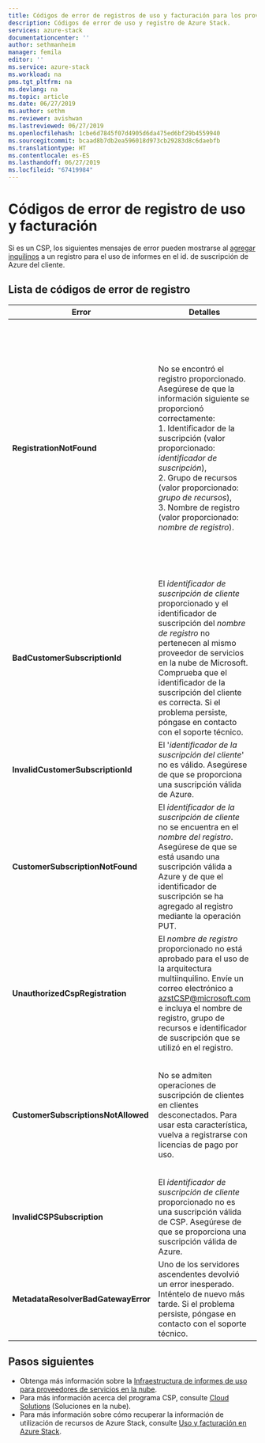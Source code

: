 ```yaml
---
title: Códigos de error de registros de uso y facturación para los proveedores de servicios en la nube para Azure Stack | Microsoft Docs
description: Códigos de error de uso y registro de Azure Stack.
services: azure-stack
documentationcenter: ''
author: sethmanheim
manager: femila
editor: ''
ms.service: azure-stack
ms.workload: na
pms.tgt_pltfrm: na
ms.devlang: na
ms.topic: article
ms.date: 06/27/2019
ms.author: sethm
ms.reviewer: avishwan
ms.lastreviewed: 06/27/2019
ms.openlocfilehash: 1cbe6d7845f07d4905d6da475ed6bf29b4559940
ms.sourcegitcommit: bcaad8b7db2ea596018d973cb29283d8c6daebfb
ms.translationtype: HT
ms.contentlocale: es-ES
ms.lasthandoff: 06/27/2019
ms.locfileid: "67419984"
---
```

# <a name="usage-and-billing-registration-error-codes"></a>Códigos de error de registro de uso y facturación

Si es un CSP, los siguientes mensajes de error pueden mostrarse al [agregar inquilinos](azure-stack-csp-ref-operations.md#add-tenant-to-registration) a un registro para el uso de informes en el id. de suscripción de Azure del cliente.

## <a name="list-of-registration-error-codes"></a>Lista de códigos de error de registro

| Error                           | Detalles                                                                                                                                                                                                                                                                                                                           | Comentarios                                                                                                                                                                                                                                                                                                                                                                                                                                                                                                                                                                                                            |
|---------------------------------|-----------------------------------------------------------------------------------------------------------------------------------------------------------------------------------------------------------------------------------------------------------------------------------------------------------------------------------|---------------------------------------------------------------------------------------------------------------------------------------------------------------------------------------------------------------------------------------------------------------------------------------------------------------------------------------------------------------------------------------------------------------------------------------------------------------------------------------------------------------------------------------------------------------------------------------------------------------------|
| **RegistrationNotFound**            | No se encontró el registro proporcionado. Asegúrese de que la información siguiente se proporcionó correctamente:<br>1. Identificador de la suscripción (valor proporcionado: _identificador de suscripción_),<br>2. Grupo de recursos (valor proporcionado: _grupo de recursos_),<br>3. Nombre de registro (valor proporcionado: _nombre de registro_).                             | Este error suele ocurrir cuando la información que apunta al registro inicial no es correcta. Si necesita comprobar el grupo de recursos y el nombre del registro, puede encontrarlo en Azure Portal al enumerar todos los recursos. Si encuentra más de un recurso de registro, busque **CloudDeploymentID** en las propiedades y seleccione el registro cuyo **CloudDeploymentID** coincida con el de su nube. Para buscar el objeto **CloudDeploymentID**, puede usar este comando de PowerShell en Azure Stack:<br>`$azureStackStampInfo = Invoke-Command -Session $session -ScriptBlock { Get-AzureStackStampInformation }` |
| **BadCustomerSubscriptionId**       | El _identificador de suscripción de cliente_ proporcionado y el identificador de suscripción del _nombre de registro_ no pertenecen al mismo proveedor de servicios en la nube de Microsoft. Comprueba que el identificador de la suscripción del cliente es correcta. Si el problema persiste, póngase en contacto con el soporte técnico. | Este error se produce cuando la suscripción del cliente es una suscripción CSP, pero se transfiere a un asociado de CSP diferente de aquel en el que se transfiere la suscripción utilizada en el registro inicial. Esta comprobación se realiza para evitar una situación que podría dar como resultado la facturación a un asociado de CSP que no es responsable del uso de Azure Stack.                                                                                                                                                                                                                                                                          |
| **InvalidCustomerSubscriptionId**   | El '_identificador de la suscripción del cliente_' no es válido. Asegúrese de que se proporciona una suscripción válida de Azure.                                                                                                                                                                         |                                                                                                                                                                                                                                                                                                                                                                                                                                                                                                                                                                                                                     |
| **CustomerSubscriptionNotFound**    | El _identificador de la suscripción de cliente_ no se encuentra en el _nombre del registro_. Asegúrese de que se está usando una suscripción válida a Azure y de que el identificador de suscripción se ha agregado al registro mediante la operación PUT.                                                   | Este error se produce al intentar comprobar que se ha agregado un inquilino a una suscripción, y no se encuentra la suscripción del cliente que se asociará al registro. El cliente no se ha agregado al registro o el identificador de suscripción se ha escrito incorrectamente.                                                                                                                                                                                                                                                                                                                                |
| **UnauthorizedCspRegistration**     | El _nombre de registro_ proporcionado no está aprobado para el uso de la arquitectura multiinquilino. Envíe un correo electrónico a azstCSP@microsoft.com e incluya el nombre de registro, grupo de recursos e identificador de suscripción que se utilizó en el registro.                                                                                    | Microsoft debe aprobar un registro para el modo multiinquilino para que pueda empezar a agregarle inquilinos.                                                                                                                                                                                                                                                                                                                                                                                             |
| **CustomerSubscriptionsNotAllowed** | No se admiten operaciones de suscripción de clientes en clientes desconectados. Para usar esta característica, vuelva a registrarse con licencias de pago por uso.                                                                                                                                                                    | El registro al que intenta agregar inquilinos es un registro de capacidad; es decir, cuando se creó el registro, se usó el parámetro `BillingModel Capacity`. Solo se permiten registros de pago por uso para agregar inquilinos. Debe volver a realizar el registro con el parámetro `BillingModel PayAsYouUse`.                                                                                                                                                                                                                                                                                          |
| **InvalidCSPSubscription**          | El _identificador de suscripción de cliente_ proporcionado no es una suscripción válida de CSP. Asegúrese de que se proporciona una suscripción válida de Azure.                                                                                                                                                        | Es muy probable que la suscripción del cliente esté mal escrita.                                                                                                                                                                                                                                                                                                                                                                                                                                                                                                                                        |
| **MetadataResolverBadGatewayError** | Uno de los servidores ascendentes devolvió un error inesperado. Inténtelo de nuevo más tarde. Si el problema persiste, póngase en contacto con el soporte técnico.                                                                                                                                                                                                |                                                                                                                                                                                                                                                                                                                                                                                                                                                                                                                                                                                                                     |

## <a name="next-steps"></a>Pasos siguientes

- Obtenga más información sobre la [Infraestructura de informes de uso para proveedores de servicios en la nube](azure-stack-csp-ref-infrastructure.md).
- Para más información acerca del programa CSP, consulte [Cloud Solutions](https://partner.microsoft.com/solutions/microsoft-cloud-solutions) (Soluciones en la nube).
- Para más información sobre cómo recuperar la información de utilización de recursos de Azure Stack, consulte [Uso y facturación en Azure Stack](azure-stack-billing-and-chargeback.md).
